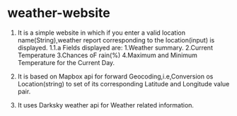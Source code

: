 # weather-website
1. It is a simple website in which if you enter a valid location name(String),weather report corresponding to the location(input) is displayed.
  1.1.a Fields displayed are:
    1.Weather summary.
    2.Current Temperature
    3.Chances oF rain(%)
    4.Maximum and Minimum Temperature for the Current Day.

2. It is based on Mapbox api for forward Geocoding,i.e,Conversion os Location(string) to set of its corresponding Latitude and Longitude value pair.
3. It uses Darksky weather api for Weather related information.
